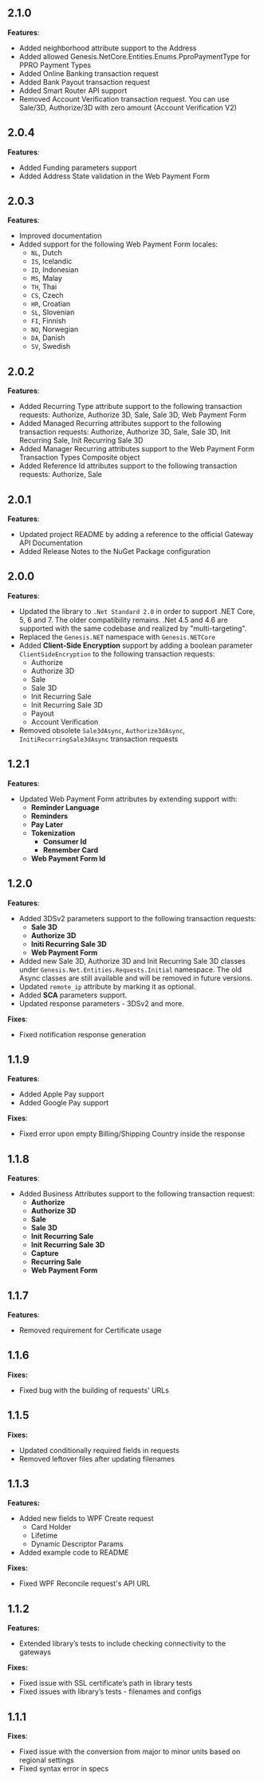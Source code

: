 2.1.0
-----
**Features**:

* Added neighborhood attribute support to the Address
* Added allowed Genesis.NetCore.Entities.Enums.PproPaymentType for PPRO Payment Types
* Added Online Banking transaction request
* Added Bank Payout transaction request
* Added Smart Router API support
* Removed Account Verification transaction request. You can use Sale/3D, Authorize/3D with zero amount (Account Verification V2)

2.0.4
-----
**Features**:

* Added Funding parameters support
* Added Address State validation in the Web Payment Form

2.0.3
-----
**Features**:

* Improved documentation
* Added support for the following Web Payment Form locales:
  * `NL`, Dutch
  * `IS`, Icelandic
  * `ID`, Indonesian
  * `MS`, Malay
  * `TH`, Thai
  * `CS`, Czech
  * `HR`, Croatian
  * `SL`, Slovenian
  * `FI`, Finnish
  * `NO`, Norwegian
  * `DA`, Danish
  * `SV`, Swedish

2.0.2
-----
**Features**:

* Added Recurring Type attribute support to the following transaction requests: Authorize, Authorize 3D, Sale, Sale 3D, Web Payment Form
* Added Managed Recurring attributes support to the following transaction requests: Authorize, Authorize 3D, Sale, Sale 3D, Init Recurring Sale, Init Recurring Sale 3D
* Added Manager Recurring attributes support to the Web Payment Form Transaction Types Composite object
* Added Reference Id attributes support to the following transaction requests: Authorize, Sale

2.0.1
-----
**Features**:

* Updated project README by adding a reference to the official Gateway API Documentation
* Added Release Notes to the NuGet Package configuration

2.0.0
-----
**Features**:

* Updated the library to `.Net Standard 2.0`  in order to support .NET Core, 5, 6 and 7.  The older compatibility remains. .Net 4.5 and 4.6 are supported with the same codebase and realized by "multi-targeting".
* Replaced the `Genesis.NET` namespace with `Genesis.NETCore`
* Added **Client-Side Encryption** support by adding a boolean parameter `ClientSideEncryption` to the following transaction requests:
  * Authorize
  * Authorize 3D
  * Sale
  * Sale 3D
  * Init Recurring Sale
  * Init Recurring Sale 3D
  * Payout
  * Account Verification
* Removed obsolete `Sale3dAsync`, `Authorize3dAsync`, `InitiRecurringSale3dAsync` transaction requests

1.2.1
-----
**Features**:

* Updated Web Payment Form attributes by extending support with:
  * **Reminder Language**
  * **Reminders**
  * **Pay Later**
  * **Tokenization**
    * **Consumer Id**
    * **Remember Card**
  * **Web Payment Form Id**

1.2.0
-----
**Features**:

* Added 3DSv2 parameters support to the following transaction requests:
    * **Sale 3D**
    * **Authorize 3D**
    * **Initi Recurring Sale 3D**
    * **Web Payment Form**
* Added new Sale 3D, Authorize 3D and Init Recurring Sale 3D classes under `Genesis.Net.Entities.Requests.Initial` namespace. The old Async classes are still available and will be removed in future versions.
* Updated `remote_ip` attribute by marking it as optional.
* Added **SCA** parameters support.
* Updated response parameters - 3DSv2 and more.

**Fixes**:

* Fixed notification response generation

1.1.9
-----
**Features**:

* Added Apple Pay support
* Added Google Pay support

**Fixes**:

* Fixed error upon empty Billing/Shipping Country inside the response

1.1.8
-----
**Features**:

* Added Business Attributes support to the following transaction request:
  * **Authorize**
  * **Authorize 3D**
  * **Sale**
  * **Sale 3D**
  * **Init Recurring Sale**
  * **Init Recurring Sale 3D**
  * **Capture**
  * **Recurring Sale**
  * **Web Payment Form**

1.1.7
-----
**Features**:

* Removed requirement for Certificate usage

1.1.6
-----
**Fixes:**

* Fixed bug with the building of requests' URLs

1.1.5
-----
**Fixes:**

* Updated conditionally required fields in requests
* Removed leftover files after updating filenames

1.1.3
-----
**Features:**

* Added new fields to WPF Create request
  * Card Holder
  * Lifetime
  * Dynamic Descriptor Params
* Added example code to README

**Fixes:**

* Fixed WPF Reconcile request's API URL

1.1.2
-----

**Features:**

* Extended library’s tests to include checking connectivity to the gateways

**Fixes:**

* Fixed issue with SSL certificate’s path in library tests
* Fixed issues with library’s tests - filenames and configs

1.1.1
----

**Fixes**:

* Fixed issue with the conversion from major to minor units based on regional settings
* Fixed syntax error in specs
